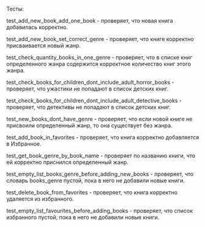 Тесты:

test_add_new_book_add_one_book - проверяет, что новая книга добавилась корректно. 


test_add_new_book_set_correct_genre - проверяет, что книге корректно присваивается новый жанр.


test_check_quantity_books_in_one_genre - проверяет, что в списке книг определенного жанра содержится корректное количество книг этого жанра.  


test_check_books_for_children_dont_include_adult_horror_books - проверяет, что ужастики не попадают в список детских книг.


test_check_books_for_children_dont_include_adult_detective_books - проверяет, что детективы не попадают в список детских книг.


test_new_books_dont_have_genre - проверяет, что если новой книге не присвоили определенный жанр, то она существует без жанра.


test_add_book_in_favorites - проверяет, что книга корректно добавляется в Избранное.


test_get_book_genre_by_book_name - проверяет по названию книги, что ей корректно приснился определенный жанр.


test_empty_list_books_genre_before_adding_new_books - проверяет, что словарь books_genre пустой, пока в него не добавили новые книги. 


test_delete_book_from_favorites - проверяет, что книга корректно удаляется из избранного.


test_empty_list_favourites_before_adding_books - проверяет, что список избранного пустой, пока в него не добавили новые книги.